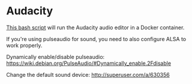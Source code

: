 # Audacity
[This bash script](https://github.com/knickers/audacity/blob/master/run.sh) will run the Audacity audio editor in a Docker container.

If you're using pulseaudio for sound, you need to also configure ALSA to work properly.

Dynamically enable/disable pulseaudio: https://wiki.debian.org/PulseAudio/#Dynamically_enable.2Fdisable

Change the default sound device: http://superuser.com/a/630356
